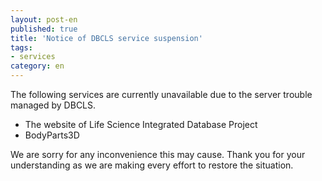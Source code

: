 ```yaml
---
layout: post-en
published: true
title: 'Notice of DBCLS service suspension'
tags:
- services
category: en
---
```


The following services are currently unavailable due to the server trouble managed by DBCLS.

- The website of Life Science Integrated Database Project
- BodyParts3D

We are sorry for any inconvenience this may cause.
Thank you for your understanding as we are making every effort to restore the situation.
